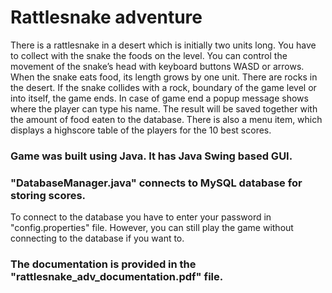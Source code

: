 # Rattlesnake adventure
There is a rattlesnake in a desert which is initially two units long. You have to collect with the snake the foods on the level. You can control the movement of the snake’s head with keyboard buttons WASD or arrows. When the snake eats food, its length grows by one unit.
There are rocks in the desert. If the snake collides with a rock, boundary of the game level or into itself, the game ends.
In case of game end a popup message shows where the player can type his name. The result will be saved together with the amount of food eaten to the database. 
There is also a menu item, which displays a highscore table of the players for the 10 best scores.
### Game was built using Java. It has Java Swing based GUI.
### "DatabaseManager.java" connects to MySQL database for storing scores.
To connect to the database you have to enter your password in "config.properties" file. However, you can still play the game without connecting to the database if you want to.
### The documentation is provided in the "rattlesnake_adv_documentation.pdf" file.